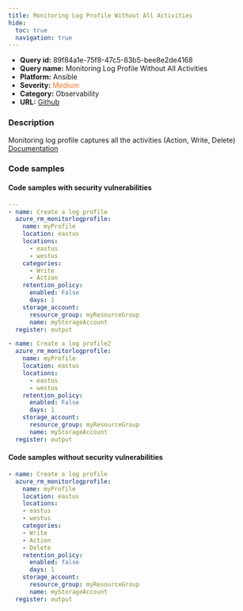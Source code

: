```yaml
---
title: Monitoring Log Profile Without All Activities
hide:
  toc: true
  navigation: true
---
```


<style>
  .highlight .hll {
    background-color: #ff171742;
  }
  .md-content {
    max-width: 1100px;
    margin: 0 auto;
  }
</style>

-   **Query id:** 89f84a1e-75f8-47c5-83b5-bee8e2de4168
-   **Query name:** Monitoring Log Profile Without All Activities
-   **Platform:** Ansible
-   **Severity:** <span style="color:#ff7213">Medium</span>
-   **Category:** Observability
-   **URL:** [Github](https://github.com/Checkmarx/kics/tree/master/assets/queries/ansible/azure/monitoring_log_profile_without_all_activities)

### Description
Monitoring log profile captures all the activities (Action, Write, Delete)<br>
[Documentation](https://docs.ansible.com/ansible/latest/collections/azure/azcollection/azure_rm_monitorlogprofile_module.html)

### Code samples
#### Code samples with security vulnerabilities
```yaml title="Positive test num. 1 - yaml file" hl_lines="9 21"
---
- name: Create a log profile
  azure_rm_monitorlogprofile:
    name: myProfile
    location: eastus
    locations:
      - eastus
      - westus
    categories:
      - Write
      - Action
    retention_policy:
      enabled: False
      days: 1
    storage_account:
      resource_group: myResourceGroup
      name: myStorageAccount
  register: output

- name: Create a log profile2
  azure_rm_monitorlogprofile:
    name: myProfile
    location: eastus
    locations:
      - eastus
      - westus
    retention_policy:
      enabled: False
      days: 1
    storage_account:
      resource_group: myResourceGroup
      name: myStorageAccount
  register: output

```


#### Code samples without security vulnerabilities
```yaml title="Negative test num. 1 - yaml file"
- name: Create a log profile
  azure_rm_monitorlogprofile:
    name: myProfile
    location: eastus
    locations:
    - eastus
    - westus
    categories:
    - Write
    - Action
    - Delete
    retention_policy:
      enabled: false
      days: 1
    storage_account:
      resource_group: myResourceGroup
      name: myStorageAccount
  register: output

```
